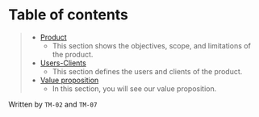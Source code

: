 # Table of contents
 >- [Product](https://github.com/Ozia112/Team-2-FSE-repo/blob/FIS-Project-Stage-1/B_task/Product.md)
>     - This section shows the objectives, scope, and limitations of the product.
 >- [Users-Clients](https://github.com/Ozia112/Team-2-FSE-repo/blob/FIS-Project-Stage-1/B_task/Definition%20%20of%20users-clients1.1.md#users)
>     - This section defines the users and clients of the product.
 >- [Value proposition](https://github.com/Ozia112/Team-2-FSE-repo/blob/FIS-Project-Stage-1/B_task/Value%20proposition1.0.md)
>     - In this section, you will see our value proposition.
>
Written by `TM-02` and `TM-07`

